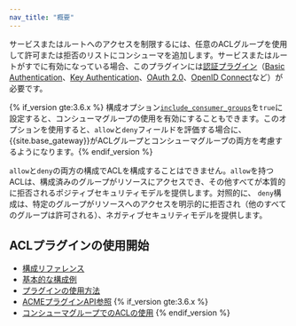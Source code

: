 ```yaml
---
nav_title: "概要"
---
```

サービスまたはルートへのアクセスを制限するには、任意のACLグループを使用して許可または拒否のリストにコンシューマを追加します。サービスまたはルートがすでに有効になっている場合、このプラグインには[認証プラグイン](/hub/#authentication)（[Basic Authentication](/hub/kong-inc/basic-auth/)、[Key Authentication](/hub/kong-inc/key-auth/)、[OAuth 2\.0](/hub/kong-inc/oauth2/)、[OpenID Connect](/hub/kong-inc/openid-connect/)など）が必要です。

{% if_version gte:3.6.x %}
構成オプション[`include_consumer_groups`](/hub/kong-inc/acl/configuration/#include_consumer_groups)を`true`に設定すると、コンシューマグループの使用を有効にすることもできます。このオプションを使用すると、`allow`と`deny`フィールドを評価する場合に、{{site.base_gateway}}がACLグループとコンシューマグループの両方を考慮するようになります。{% endif_version %}

`allow`と`deny`の両方の構成でACLを構成することはできません。`allow`を持つACLは、構成済みのグループがリソースにアクセスでき、その他すべてが本質的に拒否されるポジティブセキュリティモデルを提供します。対照的に、 `deny`構成は、特定のグループがリソースへのアクセスを明示的に拒否され（他のすべてのグループは許可される）、ネガティブセキュリティモデルを提供します。

ACLプラグインの使用開始
-------------

* [構成リファレンス](/hub/kong-inc/acl/configuration/)
* [基本的な構成例](/hub/kong-inc/acl/how-to/basic-example/)
* [プラグインの使用方法](/hub/kong-inc/acl/how-to/)
* [ACMEプラグインAPI参照](/hub/kong-inc/acl/api/) {% if_version gte:3.6.x %}
* [コンシューマグループでのACLの使用](/hub/kong-inc/acl/how-to/consumer-groups/) {% endif_version %}

